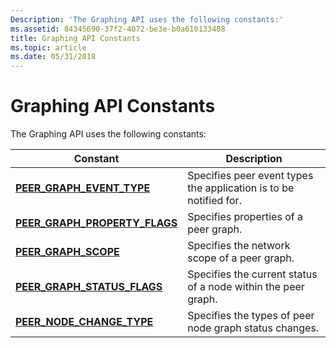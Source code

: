 ```yaml
---
Description: 'The Graphing API uses the following constants:'
ms.assetid: 84345690-37f2-4072-be3e-b0a610133408
title: Graphing API Constants
ms.topic: article
ms.date: 05/31/2018
---
```


# Graphing API Constants

The Graphing API uses the following constants:



| Constant                                                          | Description                                                       |
|-------------------------------------------------------------------|-------------------------------------------------------------------|
| [**PEER\_GRAPH\_EVENT\_TYPE**](/windows/desktop/api/P2P/ne-p2p-peer_graph_event_type)         | Specifies peer event types the application is to be notified for. |
| [**PEER\_GRAPH\_PROPERTY\_FLAGS**](/windows/desktop/api/P2P/ne-p2p-peer_graph_property_flags) | Specifies properties of a peer graph.                             |
| [**PEER\_GRAPH\_SCOPE**](/windows/desktop/api/P2P/ne-p2p-peer_graph_scope)                    | Specifies the network scope of a peer graph.                      |
| [**PEER\_GRAPH\_STATUS\_FLAGS**](/windows/desktop/api/P2P/ne-p2p-peer_graph_status_flags)     | Specifies the current status of a node within the peer graph.     |
| [**PEER\_NODE\_CHANGE\_TYPE**](/windows/desktop/api/P2P/ne-p2p-peer_node_change_type)         | Specifies the types of peer node graph status changes.            |



 

 

 



